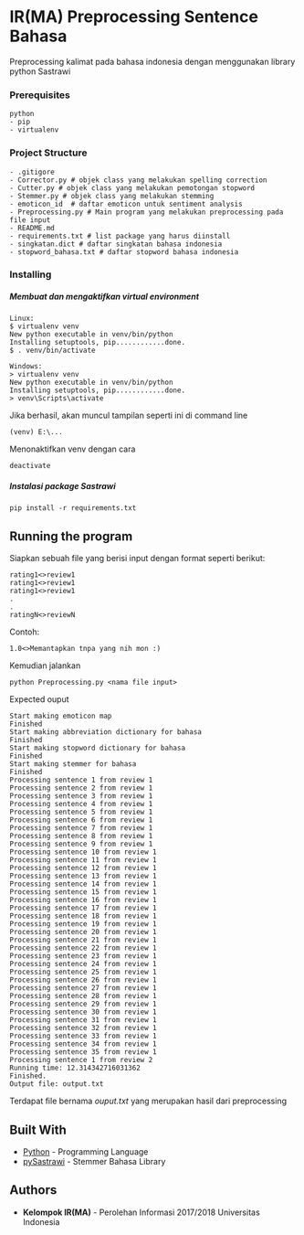 # IR(MA) Preprocessing Sentence Bahasa

Preprocessing kalimat pada bahasa indonesia dengan menggunakan library python Sastrawi

### Prerequisites
```
python
- pip
- virtualenv
```
### Project Structure
```
- .gitigore
- Corrector.py # objek class yang melakukan spelling correction
- Cutter.py # objek class yang melakukan pemotongan stopword
- Stemmer.py # objek class yang melakukan stemming
- emoticon_id  # daftar emoticon untuk sentiment analysis
- Preprocessing.py # Main program yang melakukan preprocessing pada file input
- README.md
- requirements.txt # list package yang harus diinstall
- singkatan.dict # daftar singkatan bahasa indonesia
- stopword_bahasa.txt # daftar stopword bahasa indonesia

```

### Installing
##### Membuat dan mengaktifkan virtual environment
```
Linux:
$ virtualenv venv
New python executable in venv/bin/python
Installing setuptools, pip............done.
$ . venv/bin/activate

Windows:
> virtualenv venv
New python executable in venv/bin/python
Installing setuptools, pip............done.
> venv\Scripts\activate
```

Jika berhasil, akan muncul tampilan seperti ini di command line

```
(venv) E:\...
```

Menonaktifkan venv dengan cara
```
deactivate
```
####
##### Instalasi package Sastrawi 
```
pip install -r requirements.txt
```

## Running the program
Siapkan sebuah file yang berisi input dengan format seperti berikut:
```
rating1<>review1
rating1<>review1
rating1<>review1
.
.
ratingN<>reviewN
```
Contoh:
```
1.0<>Memantapkan tnpa yang nih mon :)
```
Kemudian jalankan
```
python Preprocessing.py <nama file input>
```
Expected ouput
```
Start making emoticon map
Finished
Start making abbreviation dictionary for bahasa
Finished
Start making stopword dictionary for bahasa
Finished
Start making stemmer for bahasa
Finished
Processing sentence 1 from review 1
Processing sentence 2 from review 1
Processing sentence 3 from review 1
Processing sentence 4 from review 1
Processing sentence 5 from review 1
Processing sentence 6 from review 1
Processing sentence 7 from review 1
Processing sentence 8 from review 1
Processing sentence 9 from review 1
Processing sentence 10 from review 1
Processing sentence 11 from review 1
Processing sentence 12 from review 1
Processing sentence 13 from review 1
Processing sentence 14 from review 1
Processing sentence 15 from review 1
Processing sentence 16 from review 1
Processing sentence 17 from review 1
Processing sentence 18 from review 1
Processing sentence 19 from review 1
Processing sentence 20 from review 1
Processing sentence 21 from review 1
Processing sentence 22 from review 1
Processing sentence 23 from review 1
Processing sentence 24 from review 1
Processing sentence 25 from review 1
Processing sentence 26 from review 1
Processing sentence 27 from review 1
Processing sentence 28 from review 1
Processing sentence 29 from review 1
Processing sentence 30 from review 1
Processing sentence 31 from review 1
Processing sentence 32 from review 1
Processing sentence 33 from review 1
Processing sentence 34 from review 1
Processing sentence 35 from review 1
Processing sentence 1 from review 2
Running time: 12.314342716031362
Finished.
Output file: output.txt
```
Terdapat file bernama *ouput.txt* yang merupakan hasil dari preprocessing
## Built With

* [Python](https://www.python.org/) - Programming Language
* [pySastrawi](https://github.com/har07/PySastrawi) - Stemmer Bahasa Library

## Authors

* **Kelompok IR(MA)** - Perolehan Informasi 2017/2018 Universitas Indonesia